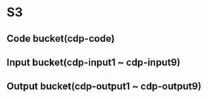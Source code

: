 

# S3

## Code bucket(cdp-code)



## Input bucket(cdp-input1 ~ cdp-input9)



## Output bucket(cdp-output1 ~ cdp-output9)



